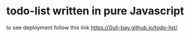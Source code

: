 # todo-list written in pure Javascript
to see deployment follow this link https://Guli-bay.github.io/todo-list/
